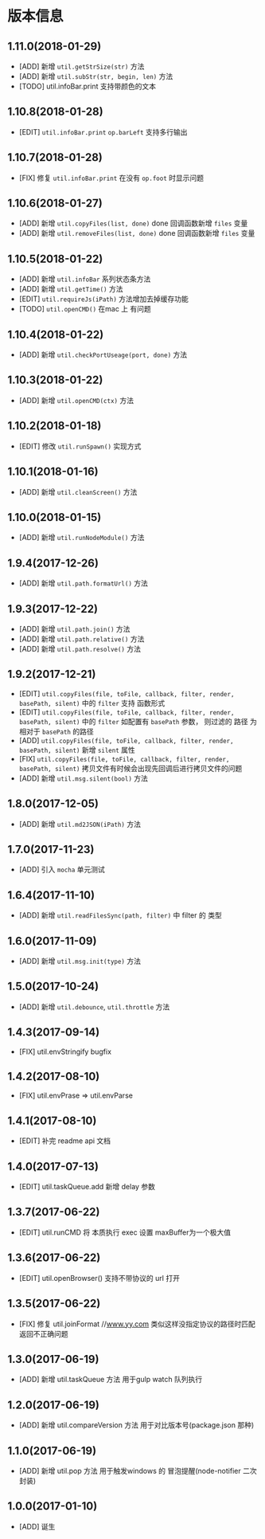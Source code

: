# 版本信息
## 1.11.0(2018-01-29)
* [ADD] 新增 `util.getStrSize(str)` 方法
* [ADD] 新增 `util.subStr(str, begin, len)` 方法
* [TODO] util.infoBar.print 支持带颜色的文本

## 1.10.8(2018-01-28)
* [EDIT] `util.infoBar.print` `op.barLeft` 支持多行输出

## 1.10.7(2018-01-28)
* [FIX] 修复 `util.infoBar.print` 在没有 `op.foot` 时显示问题

## 1.10.6(2018-01-27)
* [ADD] 新增 `util.copyFiles(list, done)` done 回调函数新增 `files` 变量
* [ADD] 新增 `util.removeFiles(list, done)` done 回调函数新增 `files` 变量

## 1.10.5(2018-01-22)
* [ADD] 新增 `util.infoBar` 系列状态条方法
* [ADD] 新增 `util.getTime()` 方法
* [EDIT] `util.requireJs(iPath)` 方法增加去掉缓存功能
* [TODO] `util.openCMD()` 在mac 上 有问题

## 1.10.4(2018-01-22)
* [ADD] 新增 `util.checkPortUseage(port, done)` 方法

## 1.10.3(2018-01-22)
* [ADD] 新增 `util.openCMD(ctx)` 方法

## 1.10.2(2018-01-18)
* [EDIT] 修改  `util.runSpawn()` 实现方式

## 1.10.1(2018-01-16)
* [ADD] 新增 `util.cleanScreen()` 方法

## 1.10.0(2018-01-15)
* [ADD] 新增 `util.runNodeModule()` 方法

## 1.9.4(2017-12-26)
* [ADD] 新增 `util.path.formatUrl()` 方法

## 1.9.3(2017-12-22)
* [ADD] 新增 `util.path.join()` 方法
* [ADD] 新增 `util.path.relative()` 方法
* [ADD] 新增 `util.path.resolve()` 方法

## 1.9.2(2017-12-21)
* [EDIT] `util.copyFiles(file, toFile, callback, filter, render, basePath, silent)` 中的 `filter` 支持 函数形式
* [EDIT] `util.copyFiles(file, toFile, callback, filter, render, basePath, silent)` 中的 `filter` 如配置有 `basePath` 参数， 则过滤的 路径 为 相对于 `basePath` 的路径
* [ADD] `util.copyFiles(file, toFile, callback, filter, render, basePath, silent)` 新增 `silent` 属性
* [FIX] `util.copyFiles(file, toFile, callback, filter, render, basePath, silent)` 拷贝文件有时候会出现先回调后进行拷贝文件的问题
* [ADD] 新增 `util.msg.silent(bool)` 方法

## 1.8.0(2017-12-05)
* [ADD] 新增 `util.md2JSON(iPath)` 方法

## 1.7.0(2017-11-23)
* [ADD] 引入 `mocha` 单元测试

## 1.6.4(2017-11-10)
* [ADD] 新增 `util.readFilesSync(path, filter)` 中 filter 的 类型

## 1.6.0(2017-11-09)
* [ADD] 新增 `util.msg.init(type)` 方法

## 1.5.0(2017-10-24)
* [ADD] 新增 `util.debounce`, `util.throttle` 方法

## 1.4.3(2017-09-14)
* [FIX] util.envStringify bugfix

## 1.4.2(2017-08-10)
* [FIX] util.envPrase => util.envParse

## 1.4.1(2017-08-10)
* [EDIT] 补完 readme api 文档

## 1.4.0(2017-07-13)
* [EDIT] util.taskQueue.add 新增 delay 参数

## 1.3.7(2017-06-22)
* [EDIT] util.runCMD 将 本质执行 exec 设置 maxBuffer为一个极大值

## 1.3.6(2017-06-22)
* [EDIT] util.openBrowser() 支持不带协议的 url 打开

## 1.3.5(2017-06-22)
* [FIX] 修复 util.joinFormat //www.yy.com 类似这样没指定协议的路径时匹配返回不正确问题

## 1.3.0(2017-06-19)
* [ADD] 新增 util.taskQueue 方法 用于gulp watch 队列执行

## 1.2.0(2017-06-19)
* [ADD] 新增 util.compareVersion 方法 用于对比版本号(package.json 那种)

## 1.1.0(2017-06-19)
* [ADD] 新增 util.pop 方法 用于触发windows 的 冒泡提醒(node-notifier 二次封装)

## 1.0.0(2017-01-10)
* [ADD] 诞生
